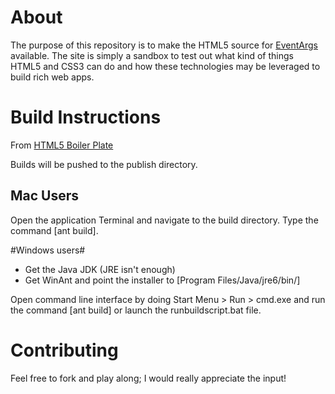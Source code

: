 # About #
The purpose of this repository is to make the HTML5 source for
[EventArgs](http://5.eventargs.com/ "5.EventArgs") available. The site is simply
a sandbox to test out what kind of things HTML5 and CSS3 can do and how these
technologies may be leveraged to build rich web apps.

# Build Instructions #
From [HTML5 Boiler Plate](http://html5boilerplate.com/docs/Build-script/ "HTML5 Boiler Plate")

Builds will be pushed to the publish directory.

## Mac Users ##
Open the application Terminal and navigate to the build directory. Type the
command [ant build].

#Windows users#
- Get the Java JDK (JRE isn't enough)
- Get WinAnt and point the installer to [Program Files/Java/jre6/bin/]

Open command line interface by doing Start Menu > Run > cmd.exe and run the
command [ant build] or launch the runbuildscript.bat file.

# Contributing #
Feel free to fork and play along; I would really appreciate the input!
